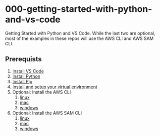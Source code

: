 # 000-getting-started-with-python-and-vs-code

Getting Started with Python and VS Code. While the last two are optional, most of the examples in these repos will use the AWS CLI and AWS SAM CLI.

## Prerequists
1. [Install VS Code](./01-install-vs-code.md)
1. [Install Python](./02-install-python.md)
1. [Install Pip](./03-install-pip.md)
1. [Install and setup your virtual environment](./04-install-your-virtual-environment.md)
1. Optional: Install the AWS CLI
    1. [linux](./install-aws-cli/install-aws-cli-linux.md)
    1. [mac](./install-aws-cli/install-aws-cli-mac.md)
    1. [windows](./install-aws-cli/install-aws-cli-windows.md)
1. Optional: Install the AWS SAM CLI
    1. [linux](./install-aws-sam-cli/install-aws-sam-cli-linux.md)
    1. [mac](./install-aws-sam-cli/install-aws-sam-cli-mac.md)
    1. [windows](./install-aws-sam-cli/install-aws-sam-cli-windows.md)





